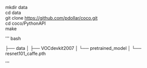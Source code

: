 mkdir data
<br>
cd data
<br>
git clone https://github.com/pdollar/coco.git 
<br>
cd coco/PythonAPI
<br>
make


''' bash

├── data
│   ├── VOCdevkit2007
│   └── pretrained_model
│       └── resnet101_caffe.pth

'''